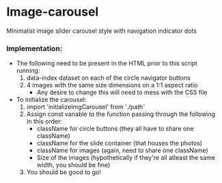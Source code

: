 # Image-carousel
Minimalist image slider carousel style with navigation indicator dots

### Implementation: 
- The following need to be present in the HTML prior to this script running: 
	1. data-index dataset on each of the circle navigator buttons
	2. 4 images with the same size dimensions on a 1:1 aspect ratio
		- Any desire to change this will need to mess with the CSS file
- To initialize the carousel: 
	1. import 'initializeImgCarousel' from './path'
	2. Assign const variable to the function passing through the following in this order: 
		- className for circle buttons (they all have to share one className)
		- className for the slide container (that houses the photos)
		- className for images (again, need to share one className)
		- Size of the images (hypothetically if they're all atleast the same width, you should be fine)
	3. You should be good to go!

